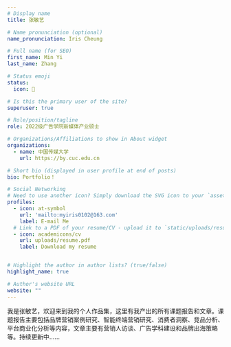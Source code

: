 ```yaml
---
# Display name
title: 张敏艺

# Name pronunciation (optional)
name_pronunciation: Iris Cheung

# Full name (for SEO)
first_name: Min Yi
last_name: Zhang

# Status emoji
status:
  icon: 💪

# Is this the primary user of the site?
superuser: true

# Role/position/tagline
role: 2022级广告学院新媒体产业硕士

# Organizations/Affiliations to show in About widget
organizations:
  - name: 中国传媒大学
    url: https://by.cuc.edu.cn

# Short bio (displayed in user profile at end of posts)
bio: Portfolio！

# Social Networking
# Need to use another icon? Simply download the SVG icon to your `assets/media/icons/` folder.
profiles:
  - icon: at-symbol
    url: 'mailto:myiris0102@163.com'
    label: E-mail Me
  # Link to a PDF of your resume/CV - upload it to `static/uploads/resume.pdf`
  - icon: academicons/cv
    url: uploads/resume.pdf
    label: Download my resume


# Highlight the author in author lists? (true/false)
highlight_name: true

# Author's website URL
website: ""
---
```

我是张敏艺，欢迎来到我的个人作品集，这里有我产出的所有课题报告和文章。课题报告主要包括品牌营销案例研究、智能终端营销研究、消费者洞察、竞品分析、平台商业化分析等内容，文章主要有营销人访谈、广告学科建设和品牌出海策略等。持续更新中......
